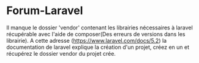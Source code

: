 # Forum-Laravel
Il manque le dossier 'vendor' contenant les librairies nécessaires à laravel récupérable avec l'aide de composer(Des erreurs de versions dans les librairie).
A cette adresse (https://www.laravel.com/docs/5.2) la documentation de laravel explique la création d'un projet, créez en un et récupérez le dossier vendor du projet crée.
